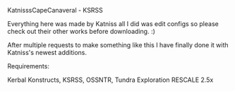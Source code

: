 KatnisssCapeCanaveral - KSRSS 

Everything here was made by Katniss all I did was edit configs so please check out their other works before downloading. :)

After multiple requests to make something like this I have finally done it with Katniss's newest additions.

Requirements:

Kerbal Konstructs,
KSRSS,
OSSNTR,
Tundra Exploration
RESCALE 2.5x
